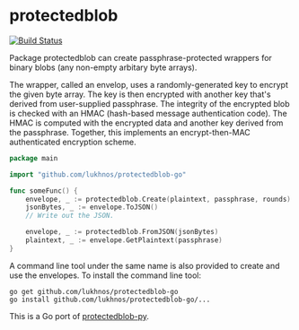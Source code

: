 protectedblob
=============

[![Build Status](https://travis-ci.org/lukhnos/protectedblob-go.svg?branch=master)](https://travis-ci.org/lukhnos/protectedblob-go)

Package protectedblob can create passphrase-protected wrappers for binary
blobs (any non-empty arbitary byte arrays).

The wrapper, called an envelop, uses a randomly-generated key to encrypt the
given byte array. The key is then encrypted with another key that's derived
from user-supplied passphrase. The integrity of the encrypted blob is checked
with an HMAC (hash-based message authentication code). The HMAC is computed
with the encrypted data and another key derived from the passphrase. Together,
this implements an encrypt-then-MAC authenticated encryption scheme.

```go
package main

import "github.com/lukhnos/protectedblob-go"

func someFunc() {
    envelope, _ := protectedblob.Create(plaintext, passphrase, rounds)
    jsonBytes, _ := envelope.ToJSON()
    // Write out the JSON.

    envelope, _ := protectedblob.FromJSON(jsonBytes)
    plaintext, _ := envelope.GetPlaintext(passphrase)
}
```

A command line tool under the same name is also provided to create and use
the envelopes. To install the command line tool:

    go get github.com/lukhnos/protectedblob-go
    go install github.com/lukhnos/protectedblob-go/...

This is a Go port of [protectedblob-py](https://github.com/lukhnos/protectedblob-py).
